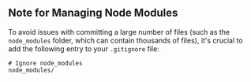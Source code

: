 ## Note for Managing Node Modules

To avoid issues with committing a large number of files (such as the `node_modules` folder, which can contain thousands of files), it's crucial to add the following entry to your `.gitignore` file:

```plaintext
# Ignore node_modules
node_modules/
```
